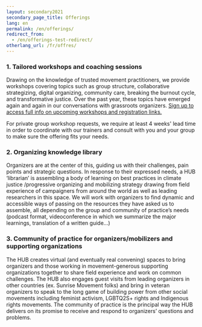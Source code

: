 ```yaml
---
layout: secondary2021
secondary_page_title: Offerings
lang: en
permalink: /en/offerings/
redirect_from:
  - /en/offerings-test-redirect/
otherlang_url: /fr/offres/
---
```

### 1. Tailored workshops and coaching sessions

Drawing on the knowledge of trusted movement practitioners, we provide workshops covering topics such as group structure, collaborative strategizing, digital organizing, community care, breaking the burnout cycle, and transformative justice. Over the past year, these topics have emerged again and again in our conversations with grassroots organizers. [Sign up to access full info on upcoming workshops and registration links.](https://www.lehub.ca/en/#inscription)

For private group workshop requests, we require at least 4 weeks' lead time in order to coordinate with our trainers and consult with you and your group to make sure the offering fits your needs.

### [](https://github.com/LeHubca/lehub-website/blob/7ae839a7ca70bb0a326d9eb6d14edbe4765898ef/docs/_posts/2021-11-18-map_layout_secondary2021_hideform_false_lang_en_secondary_page_title_offerings_permalink_en_offerings-beta2_body_1-_tailored_workshops_and_coaching_sessions_n_ndrawing_on_the_knowledge_of_trusted_movement_practition.md#2-organizing-knowledge-library)2. Organizing knowledge library

Organizers are at the center of this, guiding us with their challenges, pain points and strategic questions. In response to their expressed needs, a HUB ‘librarian’ is assembling a body of learning on best practices in climate justice /progressive organizing and mobilizing strategy drawing from field experience of campaigners from around the world as well as leading researchers in this space. We will work with organizers to find dynamic and accessible ways of passing on the resources they have asked us to assemble, all depending on the group and community of practice’s needs (podcast format, videoconference in which we summarize the major learnings, translation of a written guide…)

### [](https://github.com/LeHubca/lehub-website/blob/7ae839a7ca70bb0a326d9eb6d14edbe4765898ef/docs/_posts/2021-11-18-map_layout_secondary2021_hideform_false_lang_en_secondary_page_title_offerings_permalink_en_offerings-beta2_body_1-_tailored_workshops_and_coaching_sessions_n_ndrawing_on_the_knowledge_of_trusted_movement_practition.md#3-community-of-practice-for-organizersmobilizers-and-supporting-organizations)3. Community of practice for organizers/mobilizers and supporting organizations

The HUB creates virtual (and eventually real convening) spaces to bring organizers and those working in movement-generous supporting organizations together to share field experience and work on common challenges. The HUB also engages guest visits from leading organizers in other countries (ex. Sunrise Movement folks) and bring in veteran organizers to speak to the long game of building power from other social movements including feminist activism, LGBTQ2S+ rights and Indigenous rights movements. The community of practice is the principal way the HUB delivers on its promise to receive and respond to organizers’ questions and problems.